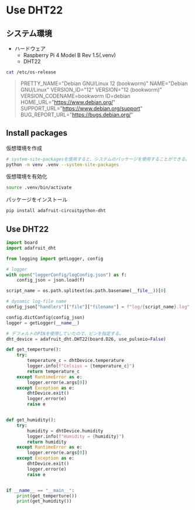 # Use DHT22

## システム環境

- ハードウェア
  - Raspberry Pi 4 Model B Rev 1.5(.venv)
  - DHT22

```bash
cat /etc/os-release
```

> PRETTY_NAME="Debian GNU/Linux 12 (bookworm)"
> NAME="Debian GNU/Linux"
> VERSION_ID="12"
> VERSION="12 (bookworm)"
> VERSION_CODENAME=bookworm
> ID=debian
> HOME_URL="https://www.debian.org/"
> SUPPORT_URL="https://www.debian.org/support"
> BUG_REPORT_URL="https://bugs.debian.org/"

## Install packages

仮想環境を作成
```bash
# system-site-packagesを使用すると、システムのパッケージを使用することができる。
python -m venv .venv --system-site-packages
```

仮想環境を有効化
```bash
source .venv/bin/activate
```

パッケージをインストール
```bash
pip install adafruit-circuitpython-dht
```

## Use DHT22

```python
import board
import adafruit_dht

from logging import getLogger, config

# logger
with open("loggerConfig/logConfig.json") as f:
    config_json = json.load(f)

script_name = os.path.splitext(os.path.basename(__file__))[0]

# dynamic log-file name
config_json["handlers"]["file"]["filename"] = f"log/{script_name}.log"

config.dictConfig(config_json)
logger = getLogger(__name__)

# デフォルトのPINを使用していたので、ピンを指定する。
dht_device = adafruit_dht.DHT22(board.D26, use_pulseio=False)

def get_temperture():
    try:
        temperature_c = dhtDevice.temperature
        logger.info(f"Celsius = {temperature_c}")
        return temperature_c
    except RuntimeError as e:
        logger.error(e.args[0])
    except Exception as e:
        dhtDevice.exit()
        logger.error(e)
        raise e


def get_humidity():
    try:
        humidity = dhtDevice.humidity
        logger.info(f"Humidity = {humidity}")
        return humidity
    except RuntimeError as e:
        logger.error(e.args[0])
    except Exception as e:
        dhtDevice.exit()
        logger.error(e)
        raise e


if __name__ == "__main__":
    print(get_temperture())
    print(get_humidity())
```